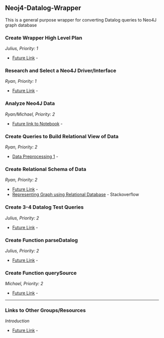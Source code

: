 
## Neoj4-Datalog-Wrapper

This is a general purpose wrapper for converting Datalog queries to Neo4J graph database

### Create Wrapper High Level Plan

_Julius, Priority: 1_
- [Future Link](README.md) - 

### Research and Select a Neo4J Driver/Interface

_Ryan, Priority: 1_
- [Future Link](README.md) - 

### Analyze Neo4J Data

_Ryan/Michael, Priority: 2_ 
- [Future link to Notebook](README.md) - 

### Create Queries to Build Relational View of Data 

_Ryan, Priority: 2_
- [Data Preprocessing 1](README.md) - 

### Create Relational Schema of Data

_Ryan, Priority: 2_
- [Future Link](README.md) - 
- [Representing Graph using Relational Database](http://stackoverflow.com/questions/2968893/representing-graph-using-relational-database) - Stackoverflow

### Create 3-4 Datalog Test Queries
_Julius, Priority: 2_
- [Future Link](README.md) - 

### Create Function parseDatalog
_Julius, Priority: 2_
- [Future Link](README.md) - 

### Create Function querySource
_Michael, Priority: 2_
- [Future Link](README.md) - 

---

### Links to Other Groups/Resources

_Introduction_
- [Future Link](README.md) -  
